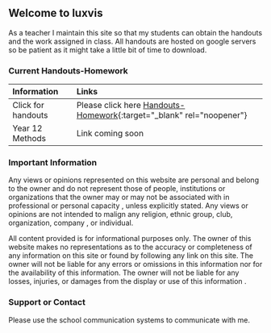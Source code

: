 ## Welcome to luxvis

As a teacher I maintain this site so that my students can obtain the handouts and the work assigned in class. All handouts are hosted on google servers so be patient as it might take a little bit of time to download.

### Current Handouts-Homework

| Information     | Links       |  
|:-------------|:------------------| 
| Click for handouts       | Please click here [Handouts-Homework](https://docs.google.com/document/d/15bMobUTpwVFqBYr_rG3dr1O7AlWyhWZg_yUqcuYocj0/edit?usp=sharing){:target="_blank" rel="noopener"} |  
| Year 12 Methods | Link coming soon  |  



### Important Information

Any views or opinions represented on this website are personal and belong to the owner and do not represent those of people, institutions or organizations that the owner may or may not be associated with in professional or personal capacity , unless explicitly stated.  Any views or opinions are not intended to malign any religion, ethnic group, club, organization, company , or individual.

All content provided is for informational purposes only. The owner of this website makes no representations as to the accuracy or completeness of any information on this site or found by following any link on this site. The owner will not be liable for any errors or omissions in this information nor for the availability of this information. The owner will not be liable for any losses, injuries, or damages from the display or use of this information .


### Support or Contact

Please use the school communication systems to communicate with me.
